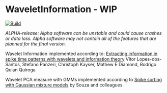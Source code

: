 # WaveletInformation - WIP
[![Build](https://travis-ci.com/alexmorley/WaveletInformation.jl.svg?token=J1NxBfxGFhAmxxjYjuHi&branch=master)](https://travis-ci.com/alexmorley/WaveletInformation.jl)

*ALPHA-release: Alpha software can be unstable and could cause crashes or data loss. Alpha software may not contain all of the features that are planned for the final version.*

Wavelet Information implemented according to: [Extracting information in spike time patterns with wavelets and information theory](http://jn.physiology.org/content/113/3/1015) Vítor Lopes-dos-Santos, Stefano Panzeri, Christoph Kayser, Mathew E Diamond, Rodrigo Quian Quiroga

Wavelet PCA measure with GMMs implemented according to [Spike sorting with Gaussian mixture models](https://www.nature.com/articles/s41598-019-39986-6) by Souza and colleagues.
